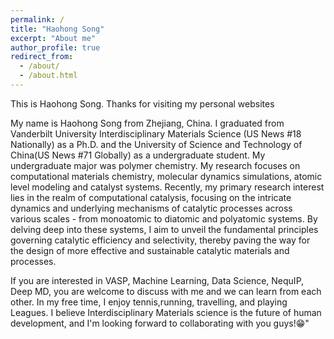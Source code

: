 ```yaml
---
permalink: /
title: "Haohong Song"
excerpt: "About me"
author_profile: true
redirect_from: 
  - /about/
  - /about.html
---
```


This is Haohong Song. Thanks for visiting my personal websites

My name is Haohong Song from Zhejiang, China. I graduated from Vanderbilt University Interdisciplinary Materials Science (US News #18 Nationally) as a Ph.D. and the University of Science and Technology of China(US News #71 Globally) as a undergraduate student. My undergraduate major was polymer chemistry. My research focuses on computational materials chemistry, molecular dynamics simulations, atomic level modeling and catalyst systems. Recently, my primary research interest lies in the realm of computational catalysis, focusing on the intricate dynamics and underlying mechanisms of catalytic processes across various scales - from monoatomic to diatomic and polyatomic systems. By delving deep into these systems, I aim to unveil the fundamental principles governing catalytic efficiency and selectivity, thereby paving the way for the design of more effective and sustainable catalytic materials and processes.

If you are interested in VASP, Machine Learning, Data Science, NequIP, Deep MD, you are welcome to discuss with me and we can learn from each other. In my free time, I enjoy tennis,running, travelling, and playing Leagues. I believe Interdisciplinary Materials science is the future of human development, and I'm looking forward to collaborating with you guys!😁"

